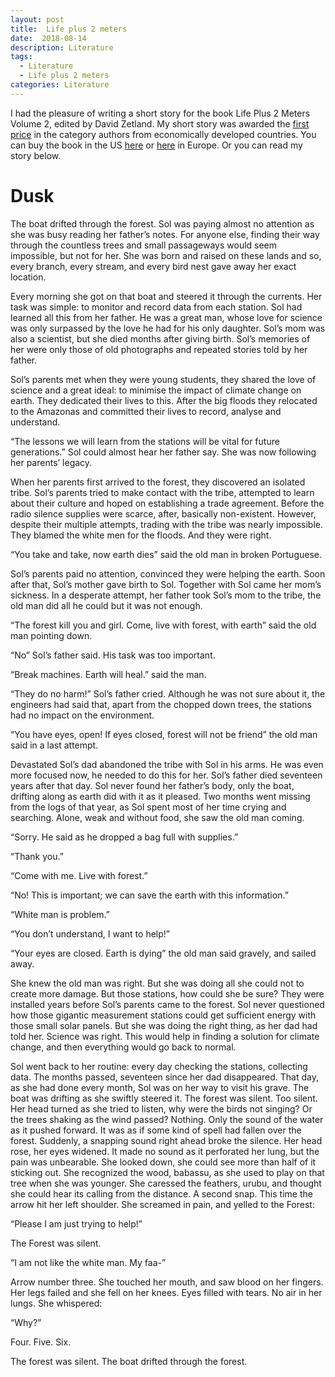 ```yaml
---
layout: post
title:  Life plus 2 meters
date:  2018-08-14
description: Literature
tags: 
  - Literature
  - Life plus 2 meters
categories: Literature
---
```



I had the pleasure of writing a short story for the book Life Plus 2 Meters Volume 2, edited by David Zetland.
My short story was awarded the [first price](http://lifeplus2m.com/we-have-winners/) in the category authors from economically developed countries.
You can buy the book in the US [here](https://www.amazon.com/Life-Plus-Meters-climate-changed/dp/909030763X) or [here](https://www.amazon.co.uk/Life-Plus-Meters-climate-changed/dp/909030763X) in Europe. Or you can read my story below.

# Dusk

The boat drifted through the forest. Sol was paying almost no attention as she was busy
reading her father’s notes. For anyone else, finding their way through the countless trees and
small passageways would seem impossible, but not for her. She was born and raised on these
lands and so, every branch, every stream, and every bird nest gave away her exact location.


Every morning she got on that boat and steered it through the currents. Her task was simple:
to monitor and record data from each station. Sol had learned all this from her father. He was a
great man, whose love for science was only surpassed by the love he had for his only daughter.
Sol’s mom was also a scientist, but she died months after giving birth. Sol’s memories of her
were only those of old photographs and repeated stories told by her father.

Sol’s parents met when they were young students, they shared the love of science and a great
ideal: to minimise the impact of climate change on earth. They dedicated their lives to this. After
the big floods they relocated to the Amazonas and committed their lives to record, analyse and
understand.

“The lessons we will learn from the stations will be vital for future generations.” Sol could
almost hear her father say. She was now following her parents’ legacy.

When her parents first arrived to the forest, they discovered an isolated tribe. Sol’s parents
tried to make contact with the tribe, attempted to learn about their culture and hoped on
establishing a trade agreement. Before the radio silence supplies were scarce, after, basically
non-existent. However, despite their multiple attempts, trading with the tribe was nearly
impossible. They blamed the white men for the floods. And they were right.

“You take and take, now earth dies” said the old man in broken Portuguese.

Sol’s parents paid no attention, convinced they were helping the earth. Soon after that, Sol’s
mother gave birth to Sol. Together with Sol came her mom’s sickness. In a desperate attempt,
her father took Sol’s mom to the tribe, the old man did all he could but it was not enough.

“The forest kill you and girl. Come, live with forest, with earth” said the old man pointing
down.

“No” Sol’s father said. His task was too important.

“Break machines. Earth will heal.” said the man.

“They do no harm!” Sol’s father cried. Although he was not sure about it, the engineers had
said that, apart from the chopped down trees, the stations had no impact on the environment.

“You have eyes, open! If eyes closed, forest will not be friend” the old man said in a last
attempt.

Devastated Sol’s dad abandoned the tribe with Sol in his arms. He was even more focused
now, he needed to do this for her.
Sol’s father died seventeen years after that day. Sol never found her father’s body, only the
boat, drifting along as earth did with it as it pleased. Two months went missing from the logs of
that year, as Sol spent most of her time crying and searching. Alone, weak and without food, she
saw the old man coming.

“Sorry. He said as he dropped a bag full with supplies.”

“Thank you.”

“Come with me. Live with forest.”

“No! This is important; we can save the earth with this information.”

“White man is problem.”

“You don’t understand, I want to help!”

“Your eyes are closed. Earth is dying” the old man said gravely, and sailed away.

She knew the old man was right. But she was doing all she could not to create more damage.
But those stations, how could she be sure? They were installed years before Sol’s parents came
to the forest. Sol never questioned how those gigantic measurement stations could get sufficient
energy with those small solar panels. But she was doing the right thing, as her dad had told her.
Science was right. This would help in finding a solution for climate change, and then everything
would go back to normal.

Sol went back to her routine: every day checking the stations, collecting data. The months
passed, seventeen since her dad disappeared. That day, as she had done every month, Sol was on
her way to visit his grave. The boat was drifting as she swiftly steered it. The forest was silent.
Too silent. Her head turned as she tried to listen, why were the birds not singing? Or the trees
shaking as the wind passed? Nothing. Only the sound of the water as it pushed forward. It was as
if some kind of spell had fallen over the forest. Suddenly, a snapping sound right ahead broke the
silence. Her head rose, her eyes widened. It made no sound as it perforated her lung, but the pain
was unbearable. She looked down, she could see more than half of it sticking out. She
recognized the wood, babassu, as she used to play on that tree when she was younger. She
caressed the feathers, urubu, and thought she could hear its calling from the distance. A second
snap. This time the arrow hit her left shoulder. She screamed in pain, and yelled to the Forest:

“Please I am just trying to help!”

The Forest was silent.

“I am not like the white man. My faa-”

Arrow number three. She touched her mouth, and saw blood on her fingers. Her legs failed
and she fell on her knees. Eyes filled with tears. No air in her lungs. She whispered:

“Why?”

Four. Five. Six.

The forest was silent. The boat drifted through the forest.

